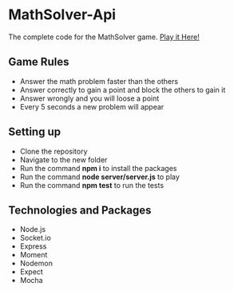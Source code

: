 # MathSolver-Api
The complete code for the MathSolver game. [Play it Here!](http://mathsolver-api.herokuapp.com/)

## Game Rules
- Answer the math problem faster than the others</li>
- Answer correctly to gain a point and block the others to gain it
- Answer wrongly and you will loose a point
- Every 5 seconds a new problem will appear

## Setting up
- Clone the repository
- Navigate to the new folder
- Run the command **npm i** to install the packages
- Run the command **node server/server.js** to play
- Run the command **npm test** to run the tests

## Technologies and Packages
- Node.js
- Socket.io
- Express
- Moment
- Nodemon
- Expect
- Mocha
